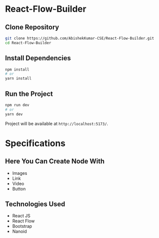 # React-Flow-Builder

## Clone Repository
```sh
git clone https://github.com/AbishekKumar-CSE/React-Flow-Builder.git
cd React-Flow-Builder
```

## Install Dependencies
```sh
npm install
# or
yarn install
```

## Run the Project
```sh
npm run dev
# or
yarn dev
```

Project will be available at `http://localhost:5173/`.

# Specifications

## Here You Can Create Node With

- Images
- Link
- Video
- Button

## Technologies Used

- React JS
- React Flow
- Bootstrap
- Nanoid

